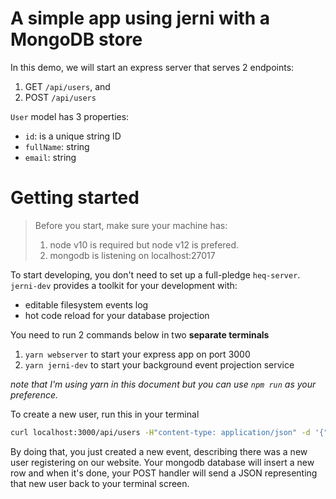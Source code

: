 # A simple app using jerni with a MongoDB store

In this demo, we will start an express server that serves 2 endpoints:

1. GET `/api/users`, and
2. POST `/api/users`

`User` model has 3 properties:

- `id`: is a unique string ID
- `fullName`: string
- `email`: string

# Getting started

> Before you start, make sure your machine has:
>
> 1. node v10 is required but node v12 is prefered.
> 2. mongodb is listening on localhost:27017

To start developing, you don't need to set up a full-pledge `heq-server`.
`jerni-dev` provides a toolkit for your development with:

- editable filesystem events log
- hot code reload for your database projection

You need to run 2 commands below in two **separate terminals**

1. `yarn webserver` to start your express app on port 3000
2. `yarn jerni-dev` to start your background event projection service

_note that I'm using yarn in this document but you can use `npm run` as your preference._

To create a new user, run this in your terminal

```bash
curl localhost:3000/api/users -H"content-type: application/json" -d '{"fullName":"test","email":"test"}'
```

By doing that, you just created a new event, describing there was a new user registering on our website.
Your mongodb database will insert a new row and when it's done, your POST handler will send a JSON representing
that new user back to your terminal screen.
